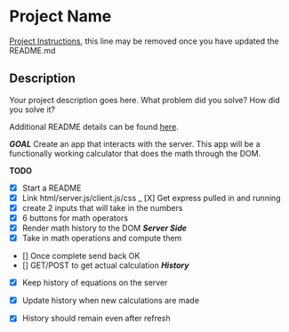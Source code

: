 # Project Name

[Project Instructions](./INSTRUCTIONS.md), this line may be removed once you have updated the README.md

## Description

Your project description goes here. What problem did you solve? How did you solve it?

Additional README details can be found [here](https://github.com/PrimeAcademy/readme-template/blob/master/README.md).

_____GOAL_____
Create an app that interacts with the server. This app will be a functionally working calculator that does the math through the DOM.

****TODO****
- [X] Start a README
- [X] Link html/server.js/client.js/css
_ [X] Get express pulled in and running
- [X] create 2 inputs that will take in the numbers
- [X] 6 buttons for math operators
- [X] Render math history to the DOM
***Server Side***
- [X] Take in math operations and compute them
- [] Once complete send back OK 
- [] GET/POST to get actual calculation
***History***
- [X] Keep history of equations on the server
- [X] Update history when new calculations are made
- [X] History should remain even after refresh



